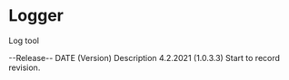 # Logger
Log tool

--Release--
DATE (Version) Description
4.2.2021 (1.0.3.3) Start to record revision.
